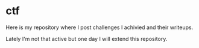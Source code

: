 # ctf

Here is my repository where I post challenges I achivied and their writeups.

Lately I'm not that active but one day I will extend this repository.

